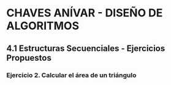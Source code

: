 # CHAVES ANÍVAR - DISEÑO DE ALGORITMOS
## 4.1 Estructuras Secuenciales - Ejercicios Propuestos
### Ejercicio 2. Calcular el área de un triángulo
